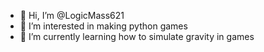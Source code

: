 - 👋 Hi, I’m @LogicMass621
- 👀 I’m interested in making python games
- 🌱 I’m currently learning how to simulate gravity in games

<!---
LogicMass621/LogicMass621 is a ✨ special ✨ repository because its `README.md` (this file) appears on your GitHub profile.
You can click the Preview link to take a look at your changes.
--->
